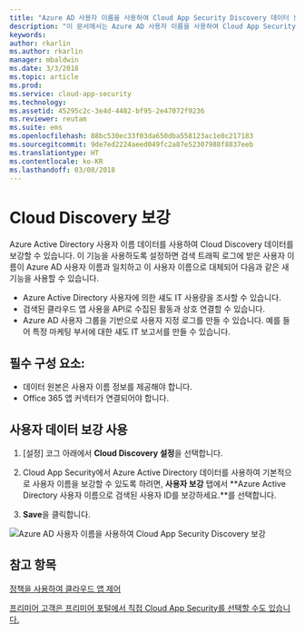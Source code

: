 ```yaml
---
title: "Azure AD 사용자 이름을 사용하여 Cloud App Security Discovery 데이터 보강 | Microsoft Docs"
description: "이 문서에서는 Azure AD 사용자 이름을 사용하여 Cloud App Security Discovery 데이터를 보강하는 방법에 대한 정보를 제공합니다."
keywords: 
author: rkarlin
ms.author: rkarlin
manager: mbaldwin
ms.date: 3/3/2018
ms.topic: article
ms.prod: 
ms.service: cloud-app-security
ms.technology: 
ms.assetid: 45295c2c-3e4d-4482-bf95-2e47072f9236
ms.reviewer: reutam
ms.suite: ems
ms.openlocfilehash: 88bc530ec33f03da650dba558123ac1e0c217183
ms.sourcegitcommit: 9de7ed2224aeed049fc2a87e52307988f8837eeb
ms.translationtype: HT
ms.contentlocale: ko-KR
ms.lasthandoff: 03/08/2018
---
```

# <a name="cloud-discovery-enrichment"></a>Cloud Discovery 보강

Azure Active Directory 사용자 이름 데이터를 사용하여 Cloud Discovery 데이터를 보강할 수 있습니다. 이 기능을 사용하도록 설정하면 검색 트래픽 로그에 받은 사용자 이름이 Azure AD 사용자 이름과 일치하고 이 사용자 이름으로 대체되어 다음과 같은 새 기능을 사용할 수 있습니다.
-   Azure Active Directory 사용자에 의한 섀도 IT 사용량을 조사할 수 있습니다.
-   검색된 클라우드 앱 사용을 API로 수집된 활동과 상호 연결할 수 있습니다.
-   Azure AD 사용자 그룹을 기반으로 사용자 지정 로그를 만들 수 있습니다. 예를 들어 특정 마케팅 부서에 대한 섀도 IT 보고서를 만들 수 있습니다.


## <a name="prerequisites"></a>필수 구성 요소:
- 데이터 원본은 사용자 이름 정보를 제공해야 합니다.
- Office 365 앱 커넥터가 연결되어야 합니다.

## <a name="enabling-user-data-enrichment"></a>사용자 데이터 보강 사용 
    
1. [설정] 코그 아래에서 **Cloud Discovery 설정**을 선택합니다.
     
2. Cloud App Security에서 Azure Active Directory 데이터를 사용하여 기본적으로 사용자 이름을 보강할 수 있도록 하려면, **사용자 보강** 탭에서 **Azure Active Directory 사용자 이름으로 검색된 사용자 ID를 보강하세요.**를 선택합니다.

3. **Save**을 클릭합니다.
 
![Azure AD 사용자 이름을 사용하여 Cloud App Security Discovery 보강](./media/discovery-enrichment.png)
  

  
      
## <a name="see-also"></a>참고 항목  
[정책을 사용하여 클라우드 앱 제어](control-cloud-apps-with-policies.md)   

[프리미어 고객은 프리미어 포털에서 직접 Cloud App Security를 선택할 수도 있습니다.](https://premier.microsoft.com/)  
    
      
  